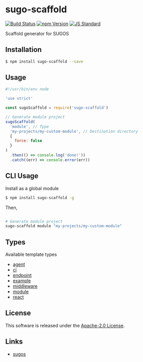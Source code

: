 sugo-scaffold
==========

<!---
This file is generated by ape-tmpl. Do not update manually.
--->

<!-- Badge Start -->
<a name="badges"></a>

[![Build Status][bd_travis_shield_url]][bd_travis_url]
[![npm Version][bd_npm_shield_url]][bd_npm_url]
[![JS Standard][bd_standard_shield_url]][bd_standard_url]

[bd_repo_url]: https://github.com/realglobe-Inc/sugo-scaffold
[bd_travis_url]: http://travis-ci.org/realglobe-Inc/sugo-scaffold
[bd_travis_shield_url]: http://img.shields.io/travis/realglobe-Inc/sugo-scaffold.svg?style=flat
[bd_travis_com_url]: http://travis-ci.com/realglobe-Inc/sugo-scaffold
[bd_travis_com_shield_url]: https://api.travis-ci.com/realglobe-Inc/sugo-scaffold.svg?token=
[bd_license_url]: https://github.com/realglobe-Inc/sugo-scaffold/blob/master/LICENSE
[bd_codeclimate_url]: http://codeclimate.com/github/realglobe-Inc/sugo-scaffold
[bd_codeclimate_shield_url]: http://img.shields.io/codeclimate/github/realglobe-Inc/sugo-scaffold.svg?style=flat
[bd_codeclimate_coverage_shield_url]: http://img.shields.io/codeclimate/coverage/github/realglobe-Inc/sugo-scaffold.svg?style=flat
[bd_gemnasium_url]: https://gemnasium.com/realglobe-Inc/sugo-scaffold
[bd_gemnasium_shield_url]: https://gemnasium.com/realglobe-Inc/sugo-scaffold.svg
[bd_npm_url]: http://www.npmjs.org/package/sugo-scaffold
[bd_npm_shield_url]: http://img.shields.io/npm/v/sugo-scaffold.svg?style=flat
[bd_standard_url]: http://standardjs.com/
[bd_standard_shield_url]: https://img.shields.io/badge/code%20style-standard-brightgreen.svg

<!-- Badge End -->


<!-- Description Start -->
<a name="description"></a>

Scaffold generator for SUGOS

<!-- Description End -->


<!-- Overview Start -->
<a name="overview"></a>



<!-- Overview End -->


<!-- Sections Start -->
<a name="sections"></a>

<!-- Section from "doc/guides/01.Installation.md.hbs" Start -->

<a name="section-doc-guides-01-installation-md"></a>

Installation
-----

```bash
$ npm install sugo-scaffold --save
```


<!-- Section from "doc/guides/01.Installation.md.hbs" End -->

<!-- Section from "doc/guides/02.Usage.md.hbs" Start -->

<a name="section-doc-guides-02-usage-md"></a>

Usage
---------

```javascript
#!/usr/bin/env node

'use strict'

const sugoScaffold = require('sugo-scaffold')

// Generate module project
sugoScaffold(
  'module', // Type
  'my-projects/my-custom-module', // Destination directory
  {
    force: false
  }
)
  .then(() => console.log('done!'))
  .catch((err) => console.error(err))

```


<!-- Section from "doc/guides/02.Usage.md.hbs" End -->

<!-- Section from "doc/guides/03.CLI.md.hbs" Start -->

<a name="section-doc-guides-03-c-l-i-md"></a>

CLI Usage
---------

Install as a global module


```bash
$ npm install sugo-scaffold -g
```

Then,

```bash

# Generate module project
sugo-scaffold module "my-projects/my-custom-module"

```


<!-- Section from "doc/guides/03.CLI.md.hbs" End -->

<!-- Section from "doc/guides/04.Templates.md.hbs" Start -->

<a name="section-doc-guides-04-templates-md"></a>

Types
---------

Available template types

+ [agent](asset/tmpl/agent)
+ [ci](asset/tmpl/ci)
+ [endpoint](asset/tmpl/endpoint)
+ [example](asset/tmpl/example)
+ [middleware](asset/tmpl/middleware)
+ [module](asset/tmpl/module)
+ [react](asset/tmpl/react)


<!-- Section from "doc/guides/04.Templates.md.hbs" End -->


<!-- Sections Start -->


<!-- LICENSE Start -->
<a name="license"></a>

License
-------
This software is released under the [Apache-2.0 License](https://github.com/realglobe-Inc/sugo-scaffold/blob/master/LICENSE).

<!-- LICENSE End -->


<!-- Links Start -->
<a name="links"></a>

Links
------

+ [sugos][sugos_url]

[sugos_url]: https://github.com/realglobe-Inc/sugos

<!-- Links End -->
